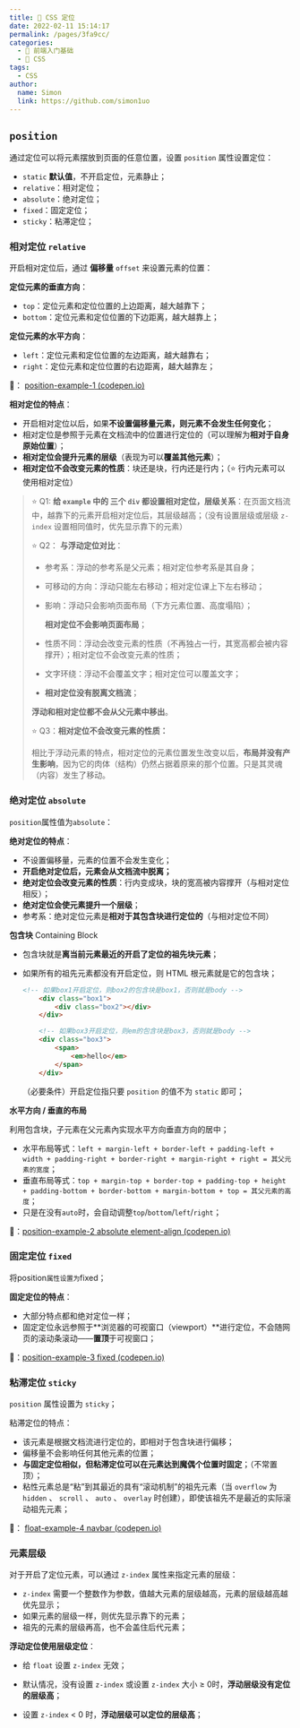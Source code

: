 ```yaml
---
title: 🧭 CSS 定位
date: 2022-02-11 15:14:17
permalink: /pages/3fa9cc/
categories: 
  - 🚶 前端入门基础
  - 🎨 CSS
tags: 
  - CSS
author: 
  name: Simon
  link: https://github.com/simon1uo
---
```


##  `position`

通过定位可以将元素摆放到页面的任意位置，设置 `position` 属性设置定位：

+ `static` **默认值**，不开启定位，元素静止；
+ `relative`：相对定位；
+ `absolute`：绝对定位；
+ `fixed`：固定定位；
+ `sticky`：粘滞定位；



### 相对定位 `relative`

开启相对定位后，通过 **偏移量** `offset` 来设置元素的位置：

**定位元素的垂直方向**：

+ `top`：定位元素和定位位置的上边距离，越大越靠下；
+ `bottom`：定位元素和定位位置的下边距离，越大越靠上；

**定位元素的水平方向**：

+ `left`：定位元素和定位位置的左边距离，越大越靠右；
+ `right`：定位元素和定位位置的右边距离，越大越靠左；

🌰： [position-example-1 (codepen.io)](https://codepen.io/simownspace/pen/bGrNXBv)

**相对定位的特点**：

+ 开启相对定位以后，如果**不设置偏移量元素，则元素不会发生任何变化**；
+ 相对定位是参照于元素在文档流中的位置进行定位的（可以理解为**相对于自身原始位置**）；
+ **相对定位会提升元素的层级**（表现为可以**覆盖其他元素**）；
+ **相对定位不会改变元素的性质**：块还是块，行内还是行内；（:star: 行内元素可以使用相对定位）



> :star: Q1: **给 `example` 中的 三个 `div` 都设置相对定位，层级关系**：在页面文档流中，越靠下的元素开启相对定位后，其层级越高；（没有设置层级或层级 `z-index` 设置相同值时，优先显示靠下的元素）
>
> :star: Q2： **与浮动定位对比**：
>
> + 参考系：浮动的参考系是父元素；相对定位参考系是其自身；
>
> + 可移动的方向：浮动只能左右移动；相对定位课上下左右移动；
>
> + 影响：浮动只会影响页面布局（下方元素位置、高度塌陷）；
>
>   **相对定位不会影响页面布局**；
>
> + 性质不同：浮动会改变元素的性质（不再独占一行，其宽高都会被内容撑开）；相对定位不会改变元素的性质；
>
> + 文字环绕：浮动不会覆盖文字；相对定位可以覆盖文字；
>
> + **相对定位没有脱离文档流**；
>
> **浮动和相对定位都不会从父元素中移出**。
>
> :star: Q3：**相对定位不会改变元素的性质：**
>
> 相比于浮动元素的特点，相对定位的元素位置发生改变以后，**布局并没有产生影响**，因为它的肉体（结构）仍然占据着原来的那个位置。只是其灵魂（内容）发生了移动。

### 绝对定位 `absolute`

`position`属性值为`absolute`：



**绝对定位的特点**：

+ 不设置偏移量，元素的位置不会发生变化；
+ **开启绝对定位后，元素会从文档流中脱离；**
+ **绝对定位会改变元素的性质**：行内变成块，块的宽高被内容撑开（与相对定位相反）；
+ **绝对定位会使元素提升一个层级**；
+ 参考系：绝对定位元素是**相对于其包含块进行定位的**（与相对定位不同）

**包含块** Containing Block

- 包含块就是**离当前元素最近的开启了定位的祖先块元素**；

- 如果所有的祖先元素都没有开启定位，则 HTML 根元素就是它的包含块；

  ```html
  <!-- 如果box1开启定位，则box2的包含块是box1，否则就是body -->
      <div class="box1">
          <div class="box2"></div>
      </div>
  
      <!-- 如果box3开启定位，则em的包含块是box3，否则就是body -->
      <div class="box3">
          <span>
              <em>hello</em>
          </span>
      </div>
  ```

  （必要条件）开启定位指只要 `position` 的值不为 `static` 即可；

**水平方向  / 垂直的布局**

利用包含块，子元素在父元素內实现水平方向垂直方向的居中；

- 水平布局等式：`left + margin-left + border-left + padding-left + width + padding-right + border-right + margin-right + right = 其父元素的宽度`；
- 垂直布局等式：`top + margin-top + border-top + padding-top + height + padding-bottom + border-bottom + margin-bottom + top = 其父元素的高度`；
- 只是在没有`auto`时，会自动调整`top`/`bottom`/`left`/`right`；

🌰：[position-example-2 absolute element-align (codepen.io)](https://codepen.io/simownspace/pen/bGrNXBv)



### 固定定位 `fixed`

将position`属性设置为`fixed；

**固定定位的特点**：

+ 大部分特点都和绝对定位一样；
+ 固定定位永远参照于**浏览器的可视窗口（viewport）**进行定位，不会随网页的滚动条滚动——**置顶**于可视窗口；

🌰：[position-example-3 fixed (codepen.io)](https://codepen.io/simownspace/pen/ZEJbLJJ)



### 粘滞定位 `sticky`

`position` 属性设置为 `sticky`；

粘滞定位的特点：

- 该元素是根据文档流进行定位的，即相对于包含块进行偏移；
- 偏移量不会影响任何其他元素的位置；
- **与固定定位相似，但粘滞定位可以在元素达到魔偶个位置时固定**；（不常置顶）；
- 粘性元素总是“粘”到其最近的具有“滚动机制”的祖先元素（当 `overflow` 为 `hidden` 、 `scroll` 、 `auto` 、 `overlay` 时创建），即使该祖先不是最近的实际滚动祖先元素；

🌰： [float-example-4 navbar (codepen.io)](https://codepen.io/simownspace/pen/BadyKdX)



### 元素层级

对于开启了定位元素，可以通过 `z-index` 属性来指定元素的层级：

- `z-index`  需要一个整数作为参数，值越大元素的层级越高，元素的层级越高越优先显示；
- 如果元素的层级一样，则优先显示靠下的元素；
- 祖先的元素的层级再高，也不会盖住后代元素；



**浮动定位使用层级定位**：

- 给 `float` 设置 `z-index` 无效；

- 默认情况，没有设置 `z-index` 或设置 `z-index` 大小 ≥ 0时，**浮动层级没有定位的层级高**；

- 设置 `z-index` < 0 时，**浮动层级可以定位的层级高**；

